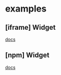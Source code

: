 # examples

## [iframe] Widget

[docs](https://docs.xy.finance/bridge-aggregator-integration/xy-finance-widget-iframe)

## [npm] Widget

[docs](https://docs.xy.finance/bridge-aggregator-integration/xy-finance-widget-npm#compatibility)
